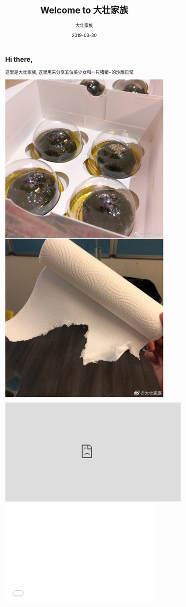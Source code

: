 ﻿---
layout:     post
title:      Welcome to 大壮家族
subtitle:   
date:       2019-03-30
author:     大壮家族
header-img: img/BackG2.jpg
catalog: false
tags:
    - Hello
---

## Hi there,

这里是大壮家族, 这里用来分享五位美少女和一只猪猪~的沙雕日常


![青团](https://raw.githubusercontent.com/bigstrongfamily/bigstrongfamily.github.io/master/img/Hello_Img_1.jpg)
![纸](https://raw.githubusercontent.com/bigstrongfamily/bigstrongfamily.github.io/master/img/Hello_Img_2.jpg)


<iframe width="560" height="315" src="https://www.youtube.com/embed/hHW1oY26kxQ" frameborder="0" allow="accelerometer; autoplay; encrypted-media; gyroscope; picture-in-picture" allowfullscreen></iframe>


<iframe src="//player.bilibili.com/player.html?aid=19390801&cid=31621681&page=1" scrolling="no" border="0" frameborder="no" framespacing="0" allowfullscreen="true" width="95%" height="320">
</iframe>
